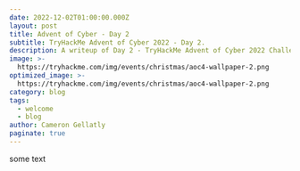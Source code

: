 ```yaml
---
date: 2022-12-02T01:00:00.000Z
layout: post
title: Advent of Cyber - Day 2
subtitle: TryHackMe Advent of Cyber 2022 - Day 2.
description: A writeup of Day 2 - TryHackMe Advent of Cyber 2022 Challenge.
image: >-
  https://tryhackme.com/img/events/christmas/aoc4-wallpaper-2.png
optimized_image: >-
  https://tryhackme.com/img/events/christmas/aoc4-wallpaper-2.png
category: blog
tags:
  - welcome
  - blog
author: Cameron Gellatly
paginate: true
---
```

some text
